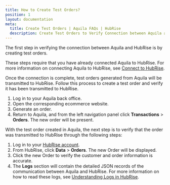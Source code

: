 ```yaml
---
title: How to Create Test Orders?
position: 1
layout: documentation
meta:
  title: Create Test Orders | Aquila FAQs | HubRise
  description: Create Test Orders to Verify Connection between Aquila and HubRise.
---
```


The first step in verifying the connection between Aquila and HubRise is by creating test orders.

These steps require that you have already connected Aquila to HubRise. For more information on connecting Aquila to HubRise, see [Connect to HubRise](/apps/aquila/connect-hubrise/).

Once the connection is complete, test orders generated from Aquila will be transmitted to HubRise. Follow this process to create a test order and verify it has been transmitted to HubRise.

1. Log in to your Aquila back office.
2. Open the corresponding ecommerce website.
3. Generate an order.
4. Return to Aquila, and from the left navigation panel click **Transactions** > **Orders**. The new order will be present.

With the test order created in Aquila, the next step is to verify that the order was transmitted to HubRise through the following steps:

1. Log in to your [HubRise account](https://manager.hubrise.com).
2. From HubRise, click **Data** > **Orders**. The new Order will be displayed.
3. Click the new Order to verify the customer and order information is accurate.
4. The **Logs** section will contain the detailed JSON records of the communication between Aquila and HubRise. For more information on how to read these logs, see [Understanding Logs in HubRise](/docs/hubrise-logs).
